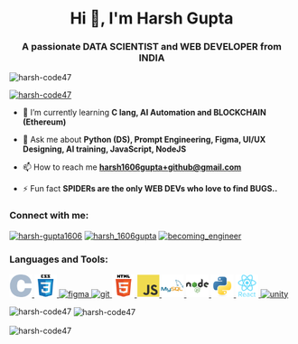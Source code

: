 <h1 align="center">Hi 👋, I'm Harsh Gupta</h1>
<h3 align="center">A passionate DATA SCIENTIST and WEB DEVELOPER from INDIA</h3>

<p align="left"> <img src="https://komarev.com/ghpvc/?username=harsh-code47&label=Profile%20views&color=0e75b6&style=flat" alt="harsh-code47" /> </p>

<p align="left"> <a href="https://github.com/ryo-ma/github-profile-trophy"><img src="https://github-profile-trophy.vercel.app/?username=harsh-code47" alt="harsh-code47" /></a> </p>

- 🌱 I’m currently learning **C lang, AI Automation and BLOCKCHAIN (Ethereum)**

- 💬 Ask me about **Python (DS), Prompt Engineering, Figma, UI/UX Designing, AI training, JavaScript, NodeJS**

- 📫 How to reach me **harsh1606gupta+github@gmail.com**

- ⚡ Fun fact **SPIDERs are the only WEB DEVs who love to find BUGS..**

<h3 align="left">Connect with me:</h3>
<p align="left">
<a href="https://linkedin.com/in/harsh-gupta1606" target="blank"><img align="center" src="https://raw.githubusercontent.com/rahuldkjain/github-profile-readme-generator/master/src/images/icons/Social/linked-in-alt.svg" alt="harsh-gupta1606" height="30" width="40" /></a>
<a href="https://instagram.com/harsh1606_gupta" target="blank"><img align="center" src="https://raw.githubusercontent.com/rahuldkjain/github-profile-readme-generator/master/src/images/icons/Social/instagram.svg" alt="harsh_1606gupta" height="30" width="40" /></a>
<a href="https://www.youtube.com/@becoming_engineer" target="blank"><img align="center" src="https://raw.githubusercontent.com/rahuldkjain/github-profile-readme-generator/master/src/images/icons/Social/youtube.svg" alt="becoming_engineer" height="30" width="40" /></a>
</p>

<h3 align="left">Languages and Tools:</h3>
<p align="left"> <a href="https://www.cprogramming.com/" target="_blank" rel="noreferrer"> <img src="https://raw.githubusercontent.com/devicons/devicon/master/icons/c/c-original.svg" alt="c" width="40" height="40"/> </a> <a href="https://www.w3schools.com/css/" target="_blank" rel="noreferrer"> <img src="https://raw.githubusercontent.com/devicons/devicon/master/icons/css3/css3-original-wordmark.svg" alt="css3" width="40" height="40"/> </a> <a href="https://www.figma.com/" target="_blank" rel="noreferrer"> <img src="https://www.vectorlogo.zone/logos/figma/figma-icon.svg" alt="figma" width="40" height="40"/> </a> <a href="https://git-scm.com/" target="_blank" rel="noreferrer"> <img src="https://www.vectorlogo.zone/logos/git-scm/git-scm-icon.svg" alt="git" width="40" height="40"/> </a> <a href="https://www.w3.org/html/" target="_blank" rel="noreferrer"> <img src="https://raw.githubusercontent.com/devicons/devicon/master/icons/html5/html5-original-wordmark.svg" alt="html5" width="40" height="40"/> </a> <a href="https://developer.mozilla.org/en-US/docs/Web/JavaScript" target="_blank" rel="noreferrer"> <img src="https://raw.githubusercontent.com/devicons/devicon/master/icons/javascript/javascript-original.svg" alt="javascript" width="40" height="40"/> </a> <a href="https://www.mysql.com/" target="_blank" rel="noreferrer"> <img src="https://raw.githubusercontent.com/devicons/devicon/master/icons/mysql/mysql-original-wordmark.svg" alt="mysql" width="40" height="40"/> </a> <a href="https://nodejs.org" target="_blank" rel="noreferrer"> <img src="https://raw.githubusercontent.com/devicons/devicon/master/icons/nodejs/nodejs-original-wordmark.svg" alt="nodejs" width="40" height="40"/> </a> <a href="https://www.python.org" target="_blank" rel="noreferrer"> <img src="https://raw.githubusercontent.com/devicons/devicon/master/icons/python/python-original.svg" alt="python" width="40" height="40"/> </a> <a href="https://reactjs.org/" target="_blank" rel="noreferrer"> <img src="https://raw.githubusercontent.com/devicons/devicon/master/icons/react/react-original-wordmark.svg" alt="react" width="40" height="40"/> </a> <a href="https://unity.com/" target="_blank" rel="noreferrer"> <img src="https://www.vectorlogo.zone/logos/unity3d/unity3d-icon.svg" alt="unity" width="40" height="40"/> </a> </p>

<p><img align="left" src="https://github-readme-stats.vercel.app/api/top-langs?username=harsh-code47&show_icons=true&locale=en&layout=compact" alt="harsh-code47" /></p>

<p>&nbsp;<img align="center" src="https://github-readme-stats.vercel.app/api?username=harsh-code47&show_icons=true&locale=en" alt="harsh-code47" /></p>

<p><img align="center" src="https://github-readme-streak-stats.herokuapp.com/?user=harsh-code47&" alt="harsh-code47" /></p>
